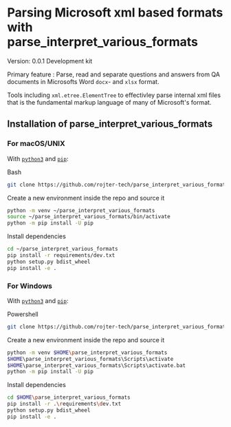 # Parsing Microsoft xml based formats with parse_interpret_various_formats
Version: 0.0.1
Development kit

Primary feature : Parse, read and separate questions and answers from QA documents in Microsofts Word `docx`- and `xlsx` format.

Tools including `xml.etree.ElementTree` to effectivley parse internal xml files that is the fundamental markup language of many of Microsoft's format.

## Installation of parse_interpret_various_formats

### For **macOS/UNIX**

With [`python3`](https://www.python.org/downloads/release/python-381/) and [`pip`](https://pypi.org/project/pip/):

Bash

```bash
git clone https://github.com/rojter-tech/parse_interpret_various_formats.git ~/parse_interpret_various_formats
```

Create a new environment inside the repo and source it
```bash
python -m venv ~/parse_interpret_various_formats
source ~/parse_interpret_various_formats/bin/activate
python -m pip install -U pip
```

Install dependencies
```bash
cd ~/parse_interpret_various_formats
pip install -r requirements/dev.txt
python setup.py bdist_wheel
pip install -e .
```

### For Windows


With [`python3`](https://www.python.org/downloads/release/python-381/) and [`pip`](https://pypi.org/project/pip/):

Powershell

```bash
git clone https://github.com/rojter-tech/parse_interpret_various_formats.git $HOME\parse_interpret_various_formats
```

Create a new environment inside the repo and source it
```bash
python -m venv $HOME\parse_interpret_various_formats
$HOME\parse_interpret_various_formats\Scripts\activate
$HOME\parse_interpret_various_formats\Scripts\activate.bat
python -m pip install -U pip
```

Install dependencies
```bash
cd $HOME\parse_interpret_various_formats
pip install -r .\requirements\dev.txt
python setup.py bdist_wheel
pip install -e .
```
